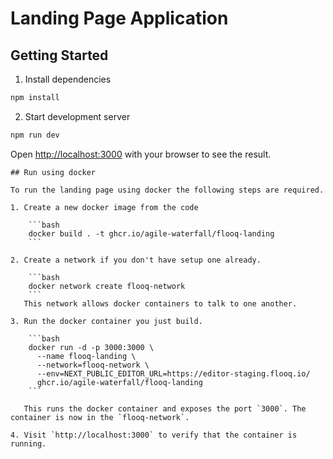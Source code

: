 # Landing Page Application

## Getting Started

1. Install dependencies

```bash
npm install
```

2. Start development server

```bash
npm run dev
```

Open [http://localhost:3000](http://localhost:3000) with your browser to see the result.
```
## Run using docker

To run the landing page using docker the following steps are required.

1. Create a new docker image from the code

    ```bash
    docker build . -t ghcr.io/agile-waterfall/flooq-landing
    ```

2. Create a network if you don't have setup one already.

    ```bash
    docker network create flooq-network
    ```
   This network allows docker containers to talk to one another.

3. Run the docker container you just build.

    ```bash
    docker run -d -p 3000:3000 \
      --name flooq-landing \
      --network=flooq-network \
      --env=NEXT_PUBLIC_EDITOR_URL=https://editor-staging.flooq.io/
      ghcr.io/agile-waterfall/flooq-landing
    ```

   This runs the docker container and exposes the port `3000`. The container is now in the `flooq-network`.

4. Visit `http://localhost:3000` to verify that the container is running.
